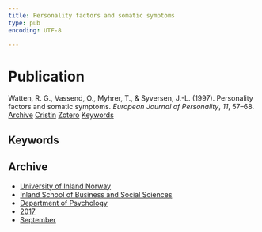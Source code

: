 ```yaml
---
title: Personality factors and somatic symptoms
type: pub
encoding: UTF-8

---
```

<h1>Publication</h1>
<article id="csl-bib-container-U6DV2YVH" class="csl-bib-container">
  <div class="csl-bib-body"> <div class="csl-entry">Watten, R. G., Vassend, O., Myhrer, T., &#38; Syversen, J.-L. (1997). Personality factors and somatic symptoms. <i>European Journal of Personality</i>, <i>11</i>, 57–68.</div> </div>
  <div class="csl-bib-buttons">
    <a href="#taxonomy-article-U6DV2YVH" alt="archive" class="csl-bib-button">Archive</a>
    <a href="https://app.cristin.no/results/show.jsf?id=1493205" alt="Cristin" class="csl-bib-button">Cristin</a>
    <a href="http://zotero.org/groups/5881554/items/U6DV2YVH" alt="Zotero" class="csl-bib-button">Zotero</a>
    <a href="#keywords-article-U6DV2YVH" alt="keywords" class="csl-bib-button">Keywords</a>
  </div>
  <div id="csl-bib-meta-container-U6DV2YVH"></div>
</article>
<div id="csl-bib-meta-U6DV2YVH" class="csl-bib-meta">
  <article id="keywords-article-U6DV2YVH" class="keywords-article">
    <h1>Keywords</h1>
    
  </article>
  <article id="taxonomy-article-U6DV2YVH" class="taxonomy-article">
    <h1>Archive</h1>
    <ul>
      <li><a href="{{< params subfolder >}}en/archive/?key=3DCRN523">University of Inland Norway</a></li>
      <li><a href="{{< params subfolder >}}en/archive/?key=DU8Q9LN9">Inland School of Business and Social Sciences</a></li>
      <li><a href="{{< params subfolder >}}en/archive/?key=KTD9NXA8">Department of Psychology</a></li>
      <li><a href="{{< params subfolder >}}en/archive/?key=E9KSSDJQ">2017</a></li>
      <li><a href="{{< params subfolder >}}en/archive/?key=NGAXK4N5">September</a></li>
    </ul>
  </article>
</div>
